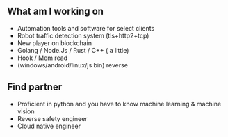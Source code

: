 ## What am I working on
* Automation tools and software for select clients
* Robot traffic detection system (tls+http2+tcp)
* New player on blockchain
* Golang / Node.Js / Rust / C++ ( a little)
* Hook / Mem read
* (windows/android/linux/js bin) reverse

## Find partner
* Proficient in python and you have to know machine learning & machine vision
* Reverse safety engineer
* Cloud native engineer
